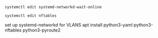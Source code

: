 `systemctl edit systemd-networkd-wait-online`

`systemctl edit nftables`

set up systemd-networkd for VLANS
apt install python3-yaml python3-nftables python3-pyroute2


